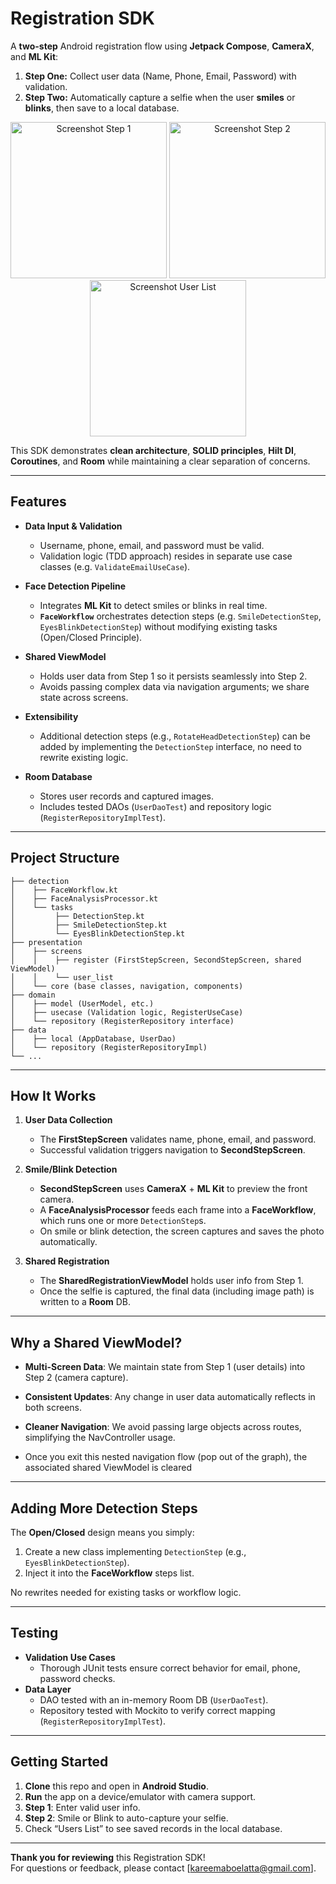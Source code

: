 


# Registration SDK

A **two-step** Android registration flow using **Jetpack Compose**, **CameraX**, and **ML Kit**:

1. **Step One:** Collect user data (Name, Phone, Email, Password) with validation.
2. **Step Two:** Automatically capture a selfie when the user **smiles** or **blinks**, then save to a local database.

<div align="center">
  <img src="https://github.com/user-attachments/assets/edbafa94-7f5e-44c9-ad09-ee76b8ed4753" width="250" alt="Screenshot Step 1"/>
  <img src="https://github.com/user-attachments/assets/c58c4731-6424-40d6-a815-2df3ac5a9326" width="250" alt="Screenshot Step 2"/>
  <img src="https://github.com/user-attachments/assets/297cfbb6-8344-41c0-99b3-2c8a68d302ba" width="250" alt="Screenshot User List"/>
</div>


This SDK demonstrates **clean architecture**, **SOLID principles**, **Hilt DI**, **Coroutines**, and **Room** while maintaining a clear separation of concerns.

---

## Features

- **Data Input & Validation**  
  - Username, phone, email, and password must be valid.  
  - Validation logic (TDD approach) resides in separate use case classes (e.g. `ValidateEmailUseCase`).

- **Face Detection Pipeline**  
  - Integrates **ML Kit** to detect smiles or blinks in real time.  
  - **`FaceWorkflow`** orchestrates detection steps (e.g. `SmileDetectionStep`, `EyesBlinkDetectionStep`) without modifying existing tasks (Open/Closed Principle).

- **Shared ViewModel**  
  - Holds user data from Step 1 so it persists seamlessly into Step 2.  
  - Avoids passing complex data via navigation arguments; we share state across screens.

- **Extensibility**  
  - Additional detection steps (e.g., `RotateHeadDetectionStep`) can be added by implementing the `DetectionStep` interface, no need to rewrite existing logic.

- **Room Database**  
  - Stores user records and captured images.  
  - Includes tested DAOs (`UserDaoTest`) and repository logic (`RegisterRepositoryImplTest`).

---

## Project Structure

```
├── detection
│    ├── FaceWorkflow.kt
│    ├── FaceAnalysisProcessor.kt
│    └── tasks
│         ├── DetectionStep.kt
│         ├── SmileDetectionStep.kt
│         └── EyesBlinkDetectionStep.kt
├── presentation
│    ├── screens
│    │    ├── register (FirstStepScreen, SecondStepScreen, shared ViewModel)
│    │    └── user_list
│    └── core (base classes, navigation, components)
├── domain
│    ├── model (UserModel, etc.)
│    ├── usecase (Validation logic, RegisterUseCase)
│    └── repository (RegisterRepository interface)
├── data
│    ├── local (AppDatabase, UserDao)
│    └── repository (RegisterRepositoryImpl)
└── ...
```

---

## How It Works

1. **User Data Collection**  
   - The **FirstStepScreen** validates name, phone, email, and password.  
   - Successful validation triggers navigation to **SecondStepScreen**.

2. **Smile/Blink Detection**  
   - **SecondStepScreen** uses **CameraX** + **ML Kit** to preview the front camera.  
   - A **FaceAnalysisProcessor** feeds each frame into a **FaceWorkflow**, which runs one or more `DetectionStep`s.  
   - On smile or blink detection, the screen captures and saves the photo automatically.

3. **Shared Registration**  
   - The **SharedRegistrationViewModel** holds user info from Step 1.  
   - Once the selfie is captured, the final data (including image path) is written to a **Room** DB.

---

## Why a Shared ViewModel?

- **Multi-Screen Data**: We maintain state from Step 1 (user details) into Step 2 (camera capture).  
- **Consistent Updates**: Any change in user data automatically reflects in both screens.  
- **Cleaner Navigation**: We avoid passing large objects across routes, simplifying the NavController usage.

- Once you exit this nested navigation flow (pop out of the graph), the associated shared ViewModel is cleared
---

## Adding More Detection Steps

The **Open/Closed** design means you simply:
1. Create a new class implementing `DetectionStep` (e.g., `EyesBlinkDetectionStep`).
2. Inject it into the **FaceWorkflow** steps list.

No rewrites needed for existing tasks or workflow logic.

---

## Testing

- **Validation Use Cases**  
  - Thorough JUnit tests ensure correct behavior for email, phone, password checks.  
- **Data Layer**  
  - DAO tested with an in-memory Room DB (`UserDaoTest`).  
  - Repository tested with Mockito to verify correct mapping (`RegisterRepositoryImplTest`).

---

## Getting Started

1. **Clone** this repo and open in **Android Studio**.  
2. **Run** the app on a device/emulator with camera support.  
3. **Step 1**: Enter valid user info.  
4. **Step 2**: Smile or Blink to auto-capture your selfie.  
5. Check “Users List” to see saved records in the local database.

---



**Thank you for reviewing** this Registration SDK!  
For questions or feedback, please contact [kareemaboelatta@gmail.com].
